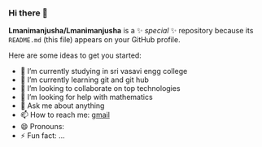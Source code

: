 ### Hi there 👋


**Lmanimanjusha/Lmanimanjusha** is a ✨ _special_ ✨ repository because its `README.md` (this file) appears on your GitHub profile.

Here are some ideas to get you started:

- 🔭 I’m currently studying in sri vasavi engg college
- 🌱 I’m currently learning git and git hub
- 👯 I’m looking to collaborate on top technologies
- 🤔 I’m looking for help with mathematics
- 💬 Ask me about anything
- 📫 How to reach me: [gmail](manjusha1729@gmail.com)
- 😄 Pronouns: 
- ⚡ Fun fact: ...

